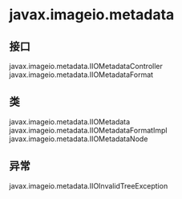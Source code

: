 # javax.imageio.metadata

## 接口

javax.imageio.metadata.IIOMetadataController
javax.imageio.metadata.IIOMetadataFormat

## 类

javax.imageio.metadata.IIOMetadata
javax.imageio.metadata.IIOMetadataFormatImpl
javax.imageio.metadata.IIOMetadataNode

## 异常

javax.imageio.metadata.IIOInvalidTreeException




